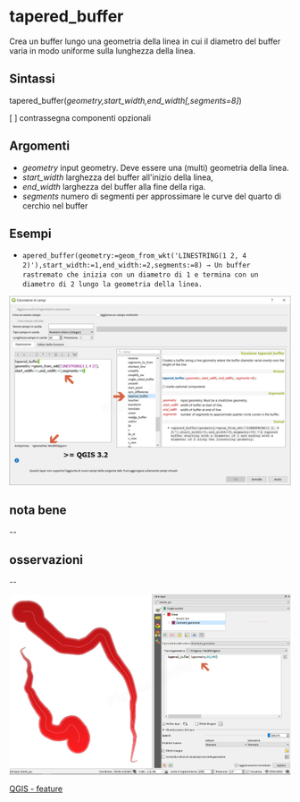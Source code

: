 # tapered_buffer

Crea un buffer lungo una geometria della linea in cui il diametro del buffer varia in modo uniforme sulla lunghezza della linea.

## Sintassi

tapered_buffer(_geometry,start_width,end_width[,segments=8]_)

[ ] contrassegna componenti opzionali

## Argomenti

* _geometry_ input geometry. Deve essere una (multi) geometria della linea.
* _start_width_ larghezza del buffer all'inizio della linea,
* _end_width_ larghezza del buffer alla fine della riga.
* _segments_ numero di segmenti per approssimare le curve del quarto di cerchio nel buffer

## Esempi

* `apered_buffer(geometry:=geom_from_wkt('LINESTRING(1 2, 4 2)'),start_width:=1,end_width:=2,segments:=8) → Un buffer rastremato che inizia con un diametro di 1 e termina con un diametro di 2 lungo la geometria della linea.`

![](/img/geometria/tapered_buffer/tapered_buffer1.png)

## nota bene

--

## osservazioni

--

![](/img/geometria/tapered_buffer/tapered_buffer2.png)


[QGIS - feature](https://github.com/qgis/QGIS/pull/6882)